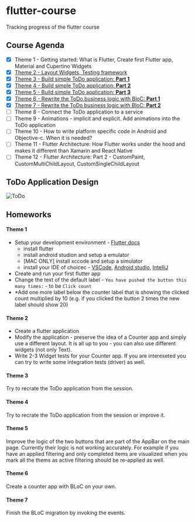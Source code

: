 # flutter-course
Tracking progress of the flutter course

## Course Agenda

- [x] Theme 1 - Getting started: What is Flutter,  Create first Flutter app,  Material and Cupertino Widgets
- [x] [Theme 2 - Layout Widgets, Testing framework](https://drive.google.com/file/d/1XgJwNkbfGM3qir8mxYRNvOA2Zuc_GRMQ/view?usp=sharing)
- [x] [Theme 3 - Build simple ToDo application: **Part 1**](https://drive.google.com/file/d/1QbnhDAxxGRh_gvp-K-M7LEfe-o51yjVC/view?usp=sharing)
- [x] [Theme 4 - Build simple ToDo application: **Part 2**](https://drive.google.com/file/d/1F_hCl19Eokwx5TkqWLp7g_ujdTCUZtBi/view?usp=sharing)
- [x] [Theme 5 - Build simple ToDo application: **Part 3**](https://drive.google.com/file/d/1cTw7gAX927jCMVZ57m0MmQGWDJkel9JZ/view?usp=sharing)
- [x] [Theme 6 - Rewrite the ToDo business logic with BloC: **Part 1**](https://viskosoft-my.sharepoint.com/:v:/g/personal/admin_viskosoft_onmicrosoft_com/EVH_rftDouhHvAwfQEWlj1IBrNGNTr6DC5yk1Aw1FjJeOw?e=UaXjNw)
- [x] [Theme 7 - Rewrite the ToDo business logic with BloC: **Part 2**](https://viskosoft-my.sharepoint.com/:v:/g/personal/admin_viskosoft_onmicrosoft_com/EeVjOu4Ago5DgPDrxRMW4O4BJRhCQrABaQi1kXomXvuIyQ?e=G1c8oI)
- [ ] Theme 8 - Connect the ToDo application to a service
- [ ] Theme 9 - Animations - implicit and explicit. Add animations into the ToDo application
- [ ] Theme 10 - How to write platform specific code in Android and Objective-c. When it is needed?
- [ ] Theme 11 - Flutter Architecture: How Flutter works under the hood and makes it different than Xamarin and React Native
- [ ] Theme 12 - Flutter Architecture: Part 2 - CustomPaint, CustomMultiChildLayout, CustomSingleChildLayout

## ToDo Application Design
![ToDo](https://bloclibrary.dev/assets/gifs/flutter_todos.gif)

## Homeworks

#### Theme 1

- Setup your development environment - [Flutter docs](https://flutter.dev/docs/get-started/install)
  - install flutter
  - install android studion and setup a emulator
  - [MAC ONLY] install xccode and setup a simulator
  - install your IDE of choicec - [VSCode](https://code.visualstudio.com/), [Android studio](https://developer.android.com/studio), [IntelliJ](https://www.jetbrains.com/idea/)
- Create and run your first flutter app
- Change the text of the default label - `You have pushed the button this many times:` - to be `Click count`
- *Add one more label below the counter label that is showing the clicked count multiplied by 10 (e.g. if you clicked the button 2 times the new label should show 20)

#### Theme 2
- Create a flutter application
- Modify the application - preserve the idea of a Counter app and simply use a different layout. It is all up to you - you can also use different widgets (not only Text).
- Write 2-3 Widget tests for your Counter app. If you are intereseted you can try to write some integration tests (driver) as well.
#### Theme 3
Try to recrate the ToDo application from the session.
#### Theme 4
Try to recrate the ToDo application from the session or improve it.
#### Theme 5
Improve the logic of the two buttons that are part of the AppBar on the main page. Currently their logic is not working accurately. For example if you have an applied filtering and only completed items are visualized when you mark all the thems as active filtering should be re-applied as well.
#### Theme 6
Create a counter app with BLoC on your own.
#### Theme 7
Finish the BLoC migration by invoking the events.
